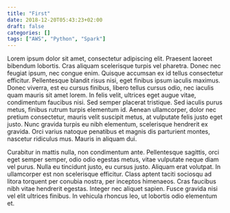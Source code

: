 ```yaml
---
title: "First"
date: 2018-12-20T05:43:23+02:00
draft: false
categories: []
tags: ["AWS", "Python", "Spark"]
---
```


Lorem ipsum dolor sit amet, consectetur adipiscing elit. Praesent laoreet bibendum lobortis. Cras aliquam scelerisque turpis vel pharetra. Donec nec feugiat ipsum, nec congue enim. Quisque accumsan ex id tellus consectetur efficitur. Pellentesque blandit risus nisi, eget finibus ipsum iaculis maximus. Donec viverra, est eu cursus finibus, libero tellus cursus odio, nec iaculis quam mauris sit amet lorem. In felis velit, ultrices eget augue vitae, condimentum faucibus nisi. Sed semper placerat tristique. Sed iaculis purus metus, finibus rutrum turpis elementum id. Aenean ullamcorper, dolor nec pretium consectetur, mauris velit suscipit metus, at vulputate felis justo eget justo. Nunc gravida turpis eu nibh elementum, scelerisque hendrerit ex gravida. Orci varius natoque penatibus et magnis dis parturient montes, nascetur ridiculus mus. Mauris in aliquam dui.

Curabitur in mattis nulla, non condimentum ante. Pellentesque sagittis, orci eget semper semper, odio odio egestas metus, vitae vulputate neque diam vel purus. Nulla eu tincidunt justo, eu cursus justo. Aliquam erat volutpat. In ullamcorper est non scelerisque efficitur. Class aptent taciti sociosqu ad litora torquent per conubia nostra, per inceptos himenaeos. Cras faucibus nibh vitae hendrerit egestas. Integer nec aliquet sapien. Fusce gravida nisi vel elit ultrices finibus. In vehicula rhoncus leo, ut lobortis odio elementum et.